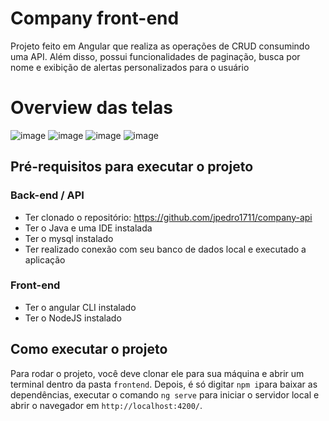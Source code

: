 # Company front-end
Projeto feito em Angular que realiza as operações de CRUD consumindo uma API. Além disso, possui funcionalidades de paginação, busca por nome e exibição de alertas personalizados para o usuário

# Overview das telas
![image](https://github.com/jpedro1711/frontend-company/assets/110845169/55afe805-7b62-4a8a-8efd-a7bc880f2f78)
![image](https://github.com/jpedro1711/frontend-company/assets/110845169/65a74fc7-661b-4344-a6ba-a1e53a70d5cb)
![image](https://github.com/jpedro1711/frontend-company/assets/110845169/7ad62fd6-0f91-4eb5-89ec-abfc5a1bda42)
![image](https://github.com/jpedro1711/frontend-company/assets/110845169/f1efd185-efa3-4059-864f-5007b58ec431)





## Pré-requisitos para executar o projeto
### Back-end / API
* Ter clonado o repositório: https://github.com/jpedro1711/company-api
* Ter o Java e uma IDE instalada
* Ter o mysql instalado
* Ter realizado conexão com seu banco de dados local e executado a aplicação

### Front-end
* Ter o angular CLI instalado
* Ter o NodeJS instalado

## Como executar o projeto
Para rodar o projeto, você deve clonar ele para sua máquina e abrir um terminal dentro da pasta `frontend`. Depois, é só digitar `npm i`para baixar as dependências, executar o comando `ng serve` para iniciar o servidor local e abrir o navegador em `http://localhost:4200/`.

